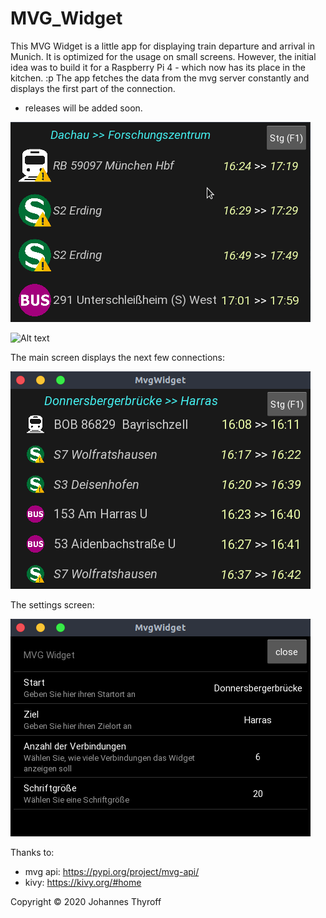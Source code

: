 # MVG_Widget
This MVG Widget is a little app for displaying train departure and arrival in Munich. 
It is optimized for the usage on small screens. 
However, the initial idea was to build it for a Raspberry Pi 4 - which now has its place in the kitchen. :p
The app fetches the data from the mvg server constantly and displays the first part of the connection. 

- releases will be added soon.

![Alt text](demo/Peek.gif?raw=true "peek.gif")



![Alt text](demo/raspberryPi1?raw=true "RaspberryPi.jpg")

The main screen displays the next few connections:

![Alt text](demo/screen1.png?raw=true "screen1.png")

The settings screen:

![Alt text](demo/screen2.png?raw=true "screen2.png")

Thanks to:
- mvg api: https://pypi.org/project/mvg-api/
- kivy: https://kivy.org/#home

Copyright © 2020 Johannes Thyroff
